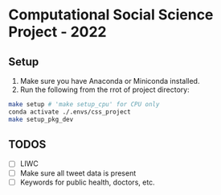 # Computational Social Science Project - 2022

## Setup

1. Make sure you have Anaconda or Miniconda installed.
2. Run the following from the rrot of project directory:
```bash
make setup # 'make setup_cpu' for CPU only
conda activate ./.envs/css_project
make setup_pkg_dev
```
## TODOS

- [ ] LIWC
- [ ] Make sure all tweet data is present
- [ ] Keywords for public health, doctors, etc.
